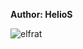 <b>Author: HelioS</b><br>

![elfrat](https://github.com/yuankong666/Ultimate-RAT-Collection/assets/128066597/05bb76d7-27e4-404f-ac9b-07ae64ed9e58)
